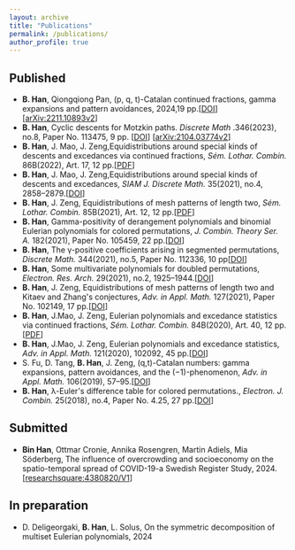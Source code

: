 ```yaml
---
layout: archive
title: "Publications"
permalink: /publications/
author_profile: true
---
```


## Published
<ul> 
        <li>
		<b>B. Han</b>, Qiongqiong Pan,  (p, q, t)-Catalan continued fractions, gamma expansions and pattern avoidances, 2024,19 pp.[<a href="https://www.sciencedirect.com/science/article/pii/S0196885824000678?via%3Dihub" target="_blank">DOI</a>][<a href="https://arxiv.org/abs/2211.10893v2" target="_blank">arXiv:2211.10893v2</a>]
	</li>
	<li>
		<b>B. Han</b>, Cyclic descents for Motzkin paths.<em> Discrete Math </em>.346(2023), no.8, Paper No. 113475, 9 pp. [<a href="https://doi.org/10.1016/j.disc.2023.113475" target="_blank">DOI</a>] [<a href="https://arxiv.org/abs/2104.03774v2" target="_blank">arXiv:2104.03774v2</a>]
	</li>
	<li>
		<b>B. Han</b>, J. Mao, J. Zeng,Equidistributions around special kinds of descents and excedances via continued fractions, <em>Sém. Lothar. Combin.</em> 86B(2022), Art. 17, 12 pp.[<a href="https://www.mat.univie.ac.at/~slc/wpapers/FPSAC2022/17.pdf" target="_blank">PDF</a>]
	</li>
	<li> 
		<b>B. Han</b>, J. Mao, J. Zeng,Equidistributions around special kinds of descents and excedances, <em>SIAM J. Discrete Math.</em> 35(2021), no.4, 2858–2879.[<a href="https://doi.org/10.1137/21M1414541" target="_blank">DOI</a>]
    </li>
	<li> 
	    <b>B. Han</b>, J. Zeng, Equidistributions of mesh patterns of length two, <em>Sém. Lothar. Combin.</em> 85B(2021), Art. 12, 12 pp.[<a href="https://www.mat.univie.ac.at/~slc/wpapers/FPSAC2021/12Han.pdf" target="_blank">PDF</a>]
	</li>
	<li> 
	    <b>B. Han</b>, Gamma-positivity of derangement polynomials and binomial Eulerian polynomials for colored permutations, <em>J. Combin. Theory Ser. A.</em> 182(2021), Paper No. 105459, 22 pp.[<a href="https://doi.org/10.1016/j.jcta.2021.105459" target="_blank">DOI</a>]
	</li>
	<li> 
	    <b>B. Han</b>, The γ-positive coefficients arising in segmented permutations, <em>Discrete Math.</em> 344(2021), no.5, Paper No. 112336, 10 pp[<a href="https://doi.org/10.1016/j.disc.2021.112336" target="_blank">DOI</a>]
	</li>
	<li> 
		 <b>B. Han</b>, Some multivariate polynomials for doubled permutations, <em>Electron. Res. Arch.</em> 29(2021), no.2, 1925–1944.[<a href="https://doi.org/10.3934/era.2020098" target="_blank">DOI</a>]
	</li>
	<li> 
		 <b>B. Han</b>, J. Zeng, Equidistributions of mesh patterns of length two and Kitaev and Zhang's conjectures, <em>Adv. in Appl. Math.</em> 127(2021), Paper No. 102149, 17 pp.[<a href="https://doi.org/10.1016/j.aam.2020.102149" target="_blank">DOI</a>]
	</li>
 	<li> 
		 <b>B. Han</b>, J.Mao, J. Zeng, Eulerian polynomials and excedance statistics via continued fractions, <em>Sém. Lothar. Combin.</em> 84B(2020), Art. 40, 12 pp.[<a href="https://www.mat.univie.ac.at/~slc/wpapers/FPSAC2020/54-Han.pdf" target="_blank">PDF</a>]
	</li>
	<li> 
		 <b>B. Han</b>, J.Mao, J. Zeng, Eulerian polynomials and excedance statistics, <em>Adv. in Appl. Math.</em> 121(2020), 102092, 45 pp.[<a href="https://doi.org/10.1016/j.aam.2020.102092" target="_blank">DOI</a>]
	</li>
	<li> 
		 S. Fu, D. Tang, <b>B. Han</b>, J. Zeng, (q,t)-Catalan numbers: gamma expansions, pattern avoidances, and the (−1)-phenomenon, <em>Adv. in Appl. Math.</em> 106(2019), 57–95.[<a href="https://doi.org/10.1016/j.aam.2019.01.009" target="_blank">DOI</a>]
	</li>
	<li> 
		 <b>B. Han</b>, λ-Euler's difference table for colored permutations., <em>Electron. J. Combin.</em> 25(2018), no.4, Paper No. 4.25, 27 pp.[<a href="https://doi.org/10.37236/7661" target="_blank">DOI</a>]
	</li>
</ul>

## Submitted

<ul>
        <li>     <b>Bin Han</b>, Ottmar Cronie, Annika Rosengren, Martin Adiels, Mia Söderberg, The influence of overcrowding and socioeconomy on the spatio-temporal spread of COVID-19-a Swedish Register Study, 2024. [<a href="https://www.researchsquare.com/article/rs-4380820/v1" target="_blank">researchsquare:4380820/V1</a>]
         </li> 
	
</ul>

## In preparation

<ul>
	<li> 
		  D. Deligeorgaki, <b>B. Han</b>, L. Solus, On the symmetric decomposition of multiset Eulerian polynomials, 2024
	</li> 
 
</ul>
